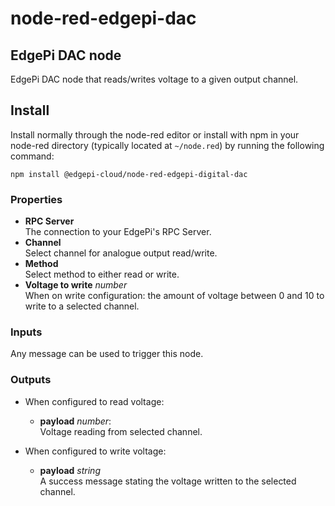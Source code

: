 # node-red-edgepi-dac

## EdgePi DAC node

EdgePi DAC node that reads/writes voltage to a given output channel.

## Install
Install normally through the node-red editor or install with npm in your node-red directory
(typically located  at `~/node.red`) by running the following command:
```
npm install @edgepi-cloud/node-red-edgepi-digital-dac
```

### Properties
- **RPC Server**<br>
The connection to your EdgePi's RPC Server.
- **Channel**<br>
Select channel for analogue output read/write.
- **Method**<br>
Select method to either read or write.
- **Voltage to write** *number* <br>
When on write configuration: the amount of voltage between 0 and 10 to write to a selected channel.

### Inputs
Any message can be used to trigger this node.

### Outputs
- When configured to read voltage:
  - **payload** *number*: <br>
Voltage reading from selected channel.
  
- When configured to write voltage:
  - **payload** *string*<br>
A success message stating the voltage written to the selected channel.

